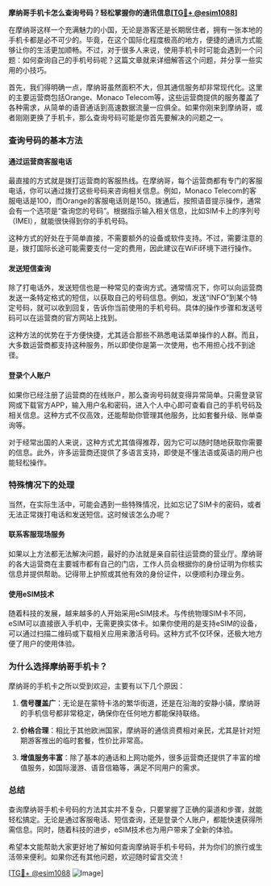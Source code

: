 **摩纳哥手机卡怎么查询号码？轻松掌握你的通讯信息[[TG💪+ @esim1088](https://t.me/s/esim1088)]**

在摩纳哥这样一个充满魅力的小国，无论是游客还是长期居住者，拥有一张本地的手机卡都是必不可少的。毕竟，在这个国际化程度极高的地方，便捷的通讯方式能够让你的生活更加顺畅。不过，对于很多人来说，使用手机卡时可能会遇到一个问题：如何查询自己的手机号码呢？这篇文章就来详细解答这个问题，并分享一些实用的小技巧。

首先，我们得明确一点，摩纳哥虽然面积不大，但其通信服务却非常现代化。这里的主要运营商包括Orange、Monaco Telecom等，这些运营商提供的服务覆盖了各种需求，从简单的语音通话到高速数据流量一应俱全。如果你刚来到摩纳哥，或者刚刚更换了手机卡，那么查询号码可能是你首先要解决的问题之一。

### **查询号码的基本方法**

#### **通过运营商客服电话**
最直接的方式就是拨打运营商的客服热线。在摩纳哥，每个运营商都有专门的客服电话，你可以通过拨打这些号码来咨询相关信息。例如，Monaco Telecom的客服电话是100，而Orange的客服电话则是150。拨通后，按照语音提示操作，通常会有一个选项是“查询您的号码”。根据指示输入相关信息，比如SIM卡上的序列号（IMEI），就能很快得到你的手机号码。

这种方式的好处在于简单直接，不需要额外的设备或软件支持。不过，需要注意的是，拨打国际长途可能需要支付一定的费用，因此建议在WiFi环境下进行操作。

#### **发送短信查询**
除了打电话外，发送短信也是一种常见的查询方式。通常情况下，你可以向运营商发送一条特定格式的短信，以获取自己的号码信息。例如，发送“INFO”到某个特定号码，就可以收到回复，告诉你当前使用的手机号码。具体的操作步骤和发送号码可以在运营商的官方网站上找到。

这种方法的优势在于方便快捷，尤其适合那些不熟悉电话菜单操作的人群。而且，大多数运营商都支持这种服务，所以即使你是第一次使用，也不用担心找不到途径。

#### **登录个人账户**
如果你已经注册了运营商的在线账户，那么查询号码就变得异常简单。只需登录官网或下载官方APP，输入用户名和密码，进入个人中心即可查看自己的手机号码及相关信息。这种方式不仅高效，还能帮助你管理其他服务，比如套餐升级、账单查询等。

对于经常出国的人来说，这种方式尤其值得推荐，因为它可以随时随地获取你需要的信息。此外，许多运营商还提供了多语言支持，即使是不懂法语或英语的用户也能轻松操作。

### **特殊情况下的处理**

当然，在实际生活中，可能会遇到一些特殊情况，比如忘记了SIM卡的密码，或者无法正常拨打电话和发送短信。这时候该怎么办呢？

#### **联系客服现场服务**
如果以上方法都无法解决问题，最好的办法就是亲自前往运营商的营业厅。摩纳哥的各大运营商在主要城市都有自己的门店，工作人员会根据你的身份证明为你核实信息并提供帮助。记得带上护照或其他有效的身份证件，以便顺利办理业务。

#### **使用eSIM技术**
随着科技的发展，越来越多的人开始采用eSIM技术。与传统物理SIM卡不同，eSIM可以直接嵌入手机中，无需更换实体卡。如果你使用的是支持eSIM的设备，可以通过扫描二维码或下载相关应用来激活号码。这种方式不仅环保，还极大地方便了用户的使用体验。

### **为什么选择摩纳哥手机卡？**

摩纳哥的手机卡之所以受到欢迎，主要有以下几个原因：

1. **信号覆盖广**：无论是在蒙特卡洛的繁华街道，还是在沿海的安静小镇，摩纳哥的手机信号都非常稳定，确保你在任何地方都能保持联络。
   
2. **价格合理**：相比于其他欧洲国家，摩纳哥的通信资费相对亲民，尤其是针对短期游客推出的临时套餐，性价比非常高。

3. **增值服务丰富**：除了基本的通话和上网功能外，很多运营商还提供了丰富的增值服务，如国际漫游、语音信箱等，满足不同用户的需求。

### **总结**

查询摩纳哥手机卡号码的方法其实并不复杂，只要掌握了正确的渠道和步骤，就能轻松搞定。无论是通过客服电话、短信查询，还是登录个人账户，都能快速获得所需信息。同时，随着科技的进步，eSIM技术也为用户带来了全新的体验。

希望本文能帮助大家更好地了解如何查询摩纳哥手机卡号码，并为你们的旅行或生活带来便利。如果你还有其他问题，欢迎随时留言交流！

[[TG💪+ @esim1088](https://t.me/s/esim1088) ![Image](https://i.postimg.cc/4NQfJmqS/Snipaste-2025-05-13-00-14-12.png)]